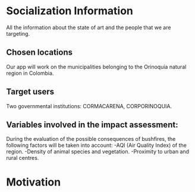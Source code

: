 # Socialization Information

All the information about the state of art and the people that we are targeting.

## Chosen locations
Our app will work on the municipalities belonging to the Orinoquía natural region in Colombia.
## Target users
Two governmental institutions: CORMACARENA, CORPORINOQUIA.
## Variables involved in the impact assessment:
During the evaluation of the possible consequences of bushfires, the following factors will be taken into account: 
-AQI (Air Quality Index) of the region.
-Density of animal species and vegetation.
-Proximity to urban and rural centres.
# Motivation
